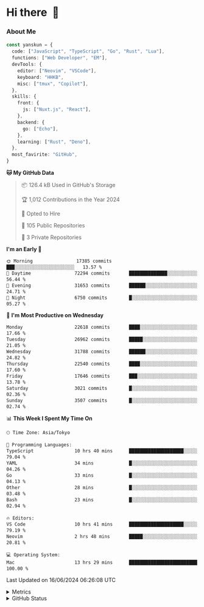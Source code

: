 # Hi there&nbsp; :wave:

### About Me

```ts
const yanskun = {
  code: ["JavaScript", "TypeScript", "Go", "Rust", "Lua"],
  functions: ["Web Developer", "EM"],
  devTools: {
    editor: ["Neovim", "VSCode"],
    keyboard: "HHKB",
    misc: ["tmux", "Copilot"],
  },
  skills: {
    front: {
      js: ["Nuxt.js", "React"],
    },
    backend: {
      go: ["Echo"],
    },
    learning: ["Rust", "Deno"],
  },
  most_favirite: "GitHub",
}
```

<!--START_SECTION:waka-->
**🐱 My GitHub Data** 

> 📦 126.4 kB Used in GitHub's Storage 
 > 
> 🏆 1,012 Contributions in the Year 2024
 > 
> 💼 Opted to Hire
 > 
> 📜 105 Public Repositories 
 > 
> 🔑 3 Private Repositories 
 > 
**I'm an Early 🐤** 

```text
🌞 Morning                17385 commits       ███░░░░░░░░░░░░░░░░░░░░░░   13.57 % 
🌆 Daytime                72294 commits       ██████████████░░░░░░░░░░░   56.44 % 
🌃 Evening                31653 commits       ██████░░░░░░░░░░░░░░░░░░░   24.71 % 
🌙 Night                  6750 commits        █░░░░░░░░░░░░░░░░░░░░░░░░   05.27 % 
```
📅 **I'm Most Productive on Wednesday** 

```text
Monday                   22618 commits       ████░░░░░░░░░░░░░░░░░░░░░   17.66 % 
Tuesday                  26962 commits       █████░░░░░░░░░░░░░░░░░░░░   21.05 % 
Wednesday                31788 commits       ██████░░░░░░░░░░░░░░░░░░░   24.82 % 
Thursday                 22540 commits       ████░░░░░░░░░░░░░░░░░░░░░   17.60 % 
Friday                   17646 commits       ███░░░░░░░░░░░░░░░░░░░░░░   13.78 % 
Saturday                 3021 commits        █░░░░░░░░░░░░░░░░░░░░░░░░   02.36 % 
Sunday                   3507 commits        █░░░░░░░░░░░░░░░░░░░░░░░░   02.74 % 
```


📊 **This Week I Spent My Time On** 

```text
🕑︎ Time Zone: Asia/Tokyo

💬 Programming Languages: 
TypeScript               10 hrs 40 mins      ████████████████████░░░░░   79.04 % 
YAML                     34 mins             █░░░░░░░░░░░░░░░░░░░░░░░░   04.26 % 
Go                       33 mins             █░░░░░░░░░░░░░░░░░░░░░░░░   04.13 % 
Other                    28 mins             █░░░░░░░░░░░░░░░░░░░░░░░░   03.48 % 
Bash                     23 mins             █░░░░░░░░░░░░░░░░░░░░░░░░   02.94 % 

🔥 Editors: 
VS Code                  10 hrs 41 mins      ████████████████████░░░░░   79.19 % 
Neovim                   2 hrs 48 mins       █████░░░░░░░░░░░░░░░░░░░░   20.81 % 

💻 Operating System: 
Mac                      13 hrs 29 mins      █████████████████████████   100.00 % 
```


 Last Updated on 16/06/2024 06:26:08 UTC
<!--END_SECTION:waka-->

<details>
  <summary>Metrics</summary>
  <img src="https://github.com/yanskun/yanskun/blob/main/github-metrics.svg" alt="Metrics">
</details>

<details>
  <summary>GitHub Status</summary>
  <picture>
    <source media="(prefers-color-scheme: dark)" srcset="https://raw.githubusercontent.com/yanskun/yanskun/master/profile-summary-card-output/nord_dark/0-profile-details.svg">
   <img src="https://raw.githubusercontent.com/yanskun/yanskun/master/profile-summary-card-output/default/0-profile-details.svg">
  </picture>
  <br>
  <picture>
    <source media="(prefers-color-scheme: dark)" srcset="https://raw.githubusercontent.com/yanskun/yanskun/master/profile-summary-card-output/nord_dark/1-repos-per-language.svg">
   <img src="https://raw.githubusercontent.com/yanskun/yanskun/master/profile-summary-card-output/default/1-repos-per-language.svg">
  </picture>
  <picture>
    <source media="(prefers-color-scheme: dark)" srcset="https://raw.githubusercontent.com/yanskun/yanskun/master/profile-summary-card-output/nord_dark/2-most-commit-language.svg">
   <img src="https://raw.githubusercontent.com/yanskun/yanskun/master/profile-summary-card-output/default/2-most-commit-language.svg">
  </picture>
  <br>
  <picture>
    <source media="(prefers-color-scheme: dark)" srcset="https://raw.githubusercontent.com/yanskun/yanskun/master/profile-summary-card-output/nord_dark/3-stats.svg">
   <img src="https://raw.githubusercontent.com/yanskun/yanskun/master/profile-summary-card-output/default/3-stats.svg">
  </picture>
  <picture>
    <source media="(prefers-color-scheme: dark)" srcset="https://raw.githubusercontent.com/yanskun/yanskun/master/profile-summary-card-output/nord_dark/4-productive-time.svg">
   <img src="https://raw.githubusercontent.com/yanskun/yanskun/master/profile-summary-card-output/default/4-productive-time.svg">
  </picture>
</details>
